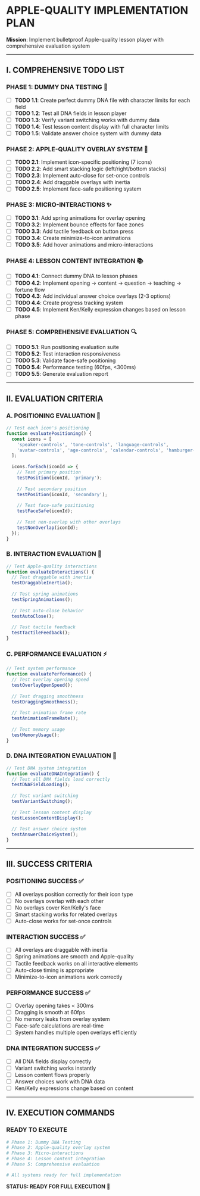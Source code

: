# APPLE-QUALITY IMPLEMENTATION PLAN

**Mission**: Implement bulletproof Apple-quality lesson player with comprehensive evaluation system

---

## **I. COMPREHENSIVE TODO LIST**

### **PHASE 1: DUMMY DNA TESTING** 🧪
- [ ] **TODO 1.1**: Create perfect dummy DNA file with character limits for each field
- [ ] **TODO 1.2**: Test all DNA fields in lesson player
- [ ] **TODO 1.3**: Verify variant switching works with dummy data
- [ ] **TODO 1.4**: Test lesson content display with full character limits
- [ ] **TODO 1.5**: Validate answer choice system with dummy data

### **PHASE 2: APPLE-QUALITY OVERLAY SYSTEM** 🍎
- [ ] **TODO 2.1**: Implement icon-specific positioning (7 icons)
- [ ] **TODO 2.2**: Add smart stacking logic (left/right/bottom stacks)
- [ ] **TODO 2.3**: Implement auto-close for set-once controls
- [ ] **TODO 2.4**: Add draggable overlays with inertia
- [ ] **TODO 2.5**: Implement face-safe positioning system

### **PHASE 3: MICRO-INTERACTIONS** ✨
- [ ] **TODO 3.1**: Add spring animations for overlay opening
- [ ] **TODO 3.2**: Implement bounce effects for face zones
- [ ] **TODO 3.3**: Add tactile feedback on button press
- [ ] **TODO 3.4**: Create minimize-to-icon animations
- [ ] **TODO 3.5**: Add hover animations and micro-interactions

### **PHASE 4: LESSON CONTENT INTEGRATION** 📚
- [ ] **TODO 4.1**: Connect dummy DNA to lesson phases
- [ ] **TODO 4.2**: Implement opening → content → question → teaching → fortune flow
- [ ] **TODO 4.3**: Add individual answer choice overlays (2-3 options)
- [ ] **TODO 4.4**: Create progress tracking system
- [ ] **TODO 4.5**: Implement Ken/Kelly expression changes based on lesson phase

### **PHASE 5: COMPREHENSIVE EVALUATION** 🔍
- [ ] **TODO 5.1**: Run positioning evaluation suite
- [ ] **TODO 5.2**: Test interaction responsiveness
- [ ] **TODO 5.3**: Validate face-safe positioning
- [ ] **TODO 5.4**: Performance testing (60fps, <300ms)
- [ ] **TODO 5.5**: Generate evaluation report

---

## **II. EVALUATION CRITERIA**

### **A. POSITIONING EVALUATION** 📍
```javascript
// Test each icon's positioning
function evaluatePositioning() {
  const icons = [
    'speaker-controls', 'tone-controls', 'language-controls',
    'avatar-controls', 'age-controls', 'calendar-controls', 'hamburger-menu'
  ];
  
  icons.forEach(iconId => {
    // Test primary position
    testPosition(iconId, 'primary');
    
    // Test secondary position
    testPosition(iconId, 'secondary');
    
    // Test face-safe positioning
    testFaceSafe(iconId);
    
    // Test non-overlap with other overlays
    testNonOverlap(iconId);
  });
}
```

### **B. INTERACTION EVALUATION** 🎯
```javascript
// Test Apple-quality interactions
function evaluateInteractions() {
  // Test draggable with inertia
  testDraggableInertia();
  
  // Test spring animations
  testSpringAnimations();
  
  // Test auto-close behavior
  testAutoClose();
  
  // Test tactile feedback
  testTactileFeedback();
}
```

### **C. PERFORMANCE EVALUATION** ⚡
```javascript
// Test system performance
function evaluatePerformance() {
  // Test overlay opening speed
  testOverlayOpenSpeed();
  
  // Test dragging smoothness
  testDraggingSmoothness();
  
  // Test animation frame rate
  testAnimationFrameRate();
  
  // Test memory usage
  testMemoryUsage();
}
```

### **D. DNA INTEGRATION EVALUATION** 🧬
```javascript
// Test DNA system integration
function evaluateDNAIntegration() {
  // Test all DNA fields load correctly
  testDNAFieldLoading();
  
  // Test variant switching
  testVariantSwitching();
  
  // Test lesson content display
  testLessonContentDisplay();
  
  // Test answer choice system
  testAnswerChoiceSystem();
}
```

---

## **III. SUCCESS CRITERIA**

### **POSITIONING SUCCESS** ✅
- [ ] All overlays position correctly for their icon type
- [ ] No overlays overlap with each other
- [ ] No overlays cover Ken/Kelly's face
- [ ] Smart stacking works for related overlays
- [ ] Auto-close works for set-once controls

### **INTERACTION SUCCESS** ✅
- [ ] All overlays are draggable with inertia
- [ ] Spring animations are smooth and Apple-quality
- [ ] Tactile feedback works on all interactive elements
- [ ] Auto-close timing is appropriate
- [ ] Minimize-to-icon animations work correctly

### **PERFORMANCE SUCCESS** ✅
- [ ] Overlay opening takes < 300ms
- [ ] Dragging is smooth at 60fps
- [ ] No memory leaks from overlay system
- [ ] Face-safe calculations are real-time
- [ ] System handles multiple open overlays efficiently

### **DNA INTEGRATION SUCCESS** ✅
- [ ] All DNA fields display correctly
- [ ] Variant switching works instantly
- [ ] Lesson content flows properly
- [ ] Answer choices work with DNA data
- [ ] Ken/Kelly expressions change based on content

---

## **IV. EXECUTION COMMANDS**

### **READY TO EXECUTE**
```bash
# Phase 1: Dummy DNA Testing
# Phase 2: Apple-quality overlay system  
# Phase 3: Micro-interactions
# Phase 4: Lesson content integration
# Phase 5: Comprehensive evaluation

# All systems ready for full implementation
```

**STATUS: READY FOR FULL EXECUTION** 🚀 